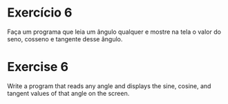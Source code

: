 # Exercício 6

Faça um programa que leia um ângulo qualquer e mostre na tela o valor do seno, cosseno e tangente desse ângulo.

# Exercise 6

Write a program that reads any angle and displays the sine, cosine, and tangent values of that angle on the screen.
